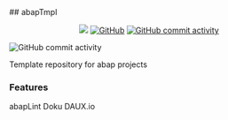 <div id="top"></div>
## abapTmpl

<p align="center">
    <a href="https://github.com/abapTools/abapTmpl/contributors" alt="Contributors">
        <img src="https://img.shields.io/github/contributors/badges/shields" /></a>
	<a href="https://github.com/abapTools/abapTmpl/blob/master/LICENSE" alt="Licence">
		<img alt="GitHub" src="https://img.shields.io/github/license/abapTools/abapTmpl?label=MIT"></a>
	<a href="https://github.com/abapTools/abapTmpl/pulse" alt="Activity">
		<img alt="GitHub commit activity" src="https://img.shields.io/github/commit-activity/m/abapTools/abapTmpl"></a>		
</p>

![GitHub commit activity](https://img.shields.io/github/commit-activity/m/abapTools/abapTmpl)

Template repository for abap projects

### Features

abapLint
Doku DAUX.io

